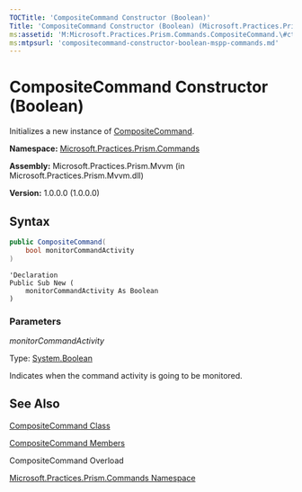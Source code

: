 ```yaml
---
TOCTitle: 'CompositeCommand Constructor (Boolean)'
Title: 'CompositeCommand Constructor (Boolean) (Microsoft.Practices.Prism.Commands)'
ms:assetid: 'M:Microsoft.Practices.Prism.Commands.CompositeCommand.\#ctor(System.Boolean)'
ms:mtpsurl: 'compositecommand-constructor-boolean-mspp-commands.md'
---
```


# CompositeCommand Constructor (Boolean)

Initializes a new instance of [CompositeCommand](/patterns-practices/reference/compositecommand-class-mspp-commands).

**Namespace:** [Microsoft.Practices.Prism.Commands](/patterns-practices/reference/mspp-commands-namespace)

**Assembly:** Microsoft.Practices.Prism.Mvvm (in Microsoft.Practices.Prism.Mvvm.dll) 

**Version:** 1.0.0.0 (1.0.0.0)

## Syntax
```C#
public CompositeCommand(
	bool monitorCommandActivity
)
```
```VB
'Declaration
Public Sub New ( 
	monitorCommandActivity As Boolean
)
```

### Parameters

*monitorCommandActivity*

Type: [System.Boolean](http://msdn.microsoft.com/en-us/library/a28wyd50)

Indicates when the command activity is going to be monitored.

## See Also

[CompositeCommand Class](/patterns-practices/reference/compositecommand-class-mspp-commands)

[CompositeCommand Members](/patterns-practices/reference/compositecommand-members-mspp-commands)

CompositeCommand Overload

[Microsoft.Practices.Prism.Commands Namespace](/patterns-practices/reference/mspp-commands-namespace)